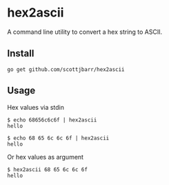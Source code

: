 # hex2ascii

A command line utility to convert a hex string to ASCII.

## Install

    go get github.com/scottjbarr/hex2ascii

## Usage

Hex values via stdin

```
$ echo 68656c6c6f | hex2ascii
hello

$ echo 68 65 6c 6c 6f | hex2ascii
hello
```

Or hex values as argument

```
$ hex2ascii 68 65 6c 6c 6f
hello
```
